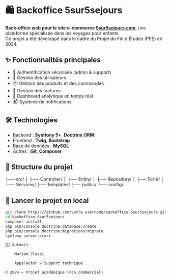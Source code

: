 # 🛍️ Backoffice 5sur5sejours

**Back-office web pour le site e-commerce [5sur5sejours.com](https://5sur5sejours.com)**, une plateforme spécialisée dans les voyages pour enfants.  
Ce projet a été développé dans le cadre du Projet de Fin d'Études (PFE) en 2024.

## ✨ Fonctionnalités principales

- 🔐 Authentification sécurisée (admin & support)
- 👥 Gestion des utilisateurs
- 📦 Gestion des produits et des commandes
- 🧾 Gestion des factures
- 🎯 Dashboard analytique en temps réel
- 📬 Système de notifications

## 🛠️ Technologies

- Backend : **Symfony 5+**, **Doctrine ORM**
- Frontend : **Twig**, **Bootstrap**
- Base de données : **MySQL**
- Autres : **Git**, **Composer**

## 📂 Structure du projet

├── src/
│ ├── Controller/
│ ├── Entity/
│ ├── Repository/
│ ├── Form/
│ └── Services/
├── templates/
├── public/
└── config/


## 🚀 Lancer le projet en local

```bash
git clone https://github.com/votre-username/backoffice-5sur5sejours.git
cd backoffice-5sur5sejours
composer install
php bin/console doctrine:database:create
php bin/console doctrine:migrations:migrate
symfony server:start

👩‍💻 Auteurs

    Mariem Jlassi

    AppsFactor — Support technique

© 2024 – Projet académique (non commercial)

